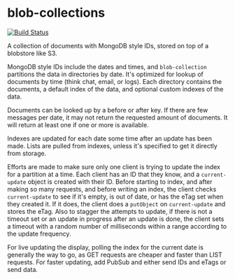 # blob-collections

[![Build Status](https://travis-ci.com/apicomponents/blob-collection.svg?branch=master)](https://travis-ci.com/apicomponents/blob-collection)

A collection of documents with MongoDB style IDs, stored on top of a
blobstore like S3.

MongoDB style IDs include the dates and times, and `blob-collection`
partitions the data in directories by date. It's optimized for lookup
of documents by time (think chat, email, or logs). Each directory
contains the documents, a default index of the data, and optional
custom indexes of the data.

Documents can be looked up by a before or after key. If there are
few messages per date, it may not return the requested amount of
documents. It will return at least one if one or more is available.

Indexes are updated for each date some time after an update has
been made. Lists are pulled from indexes, unless it's specified to
get it directly from storage.

Efforts are made to make sure only one client is trying to update
the index for a partition at a time. Each client has an ID that
they know, and a `current-update` object is created with their ID.
Before starting to index, and after making so many requests, and
before writing an index, the client checks `current-update` to see
if it's empty, is out of date, or has the eTag set when they
created it. If it does, the client does a `putObject` on
`current-update` and stores the eTag. Also to stagger the attempts
to update, if there is not a timeout set or an update in progress
after an update is done, the client sets a timeout with a random
number of milliseconds within a range according to the update
frequency.

For live updating the display, polling the index for the current
date is generally the way to go, as GET requests are cheaper and
faster than LIST requests. For faster updating, add PubSub and
either send IDs and eTags or send data.

